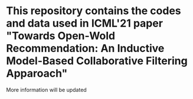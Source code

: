 # This repository contains the codes and data used in ICML'21 paper "Towards Open-Wold Recommendation: An Inductive Model-Based Collaborative Filtering Apparoach"

More information will be updated
